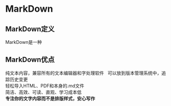 # MarkDown  
## MarkDown定义  
MarkDown是一种  
## MarkDown优点  
纯文本内容，兼容所有的文本编辑器和字处理软件  
可以放到版本管理系统中，追踪历史变更  
轻松导入HTML、PDF和本身的.md文件  
简洁、高效、可读、直观、学习成本低  
**专注你的文字内容而不是排版样式，安心写作**
